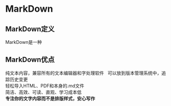 # MarkDown  
## MarkDown定义  
MarkDown是一种  
## MarkDown优点  
纯文本内容，兼容所有的文本编辑器和字处理软件  
可以放到版本管理系统中，追踪历史变更  
轻松导入HTML、PDF和本身的.md文件  
简洁、高效、可读、直观、学习成本低  
**专注你的文字内容而不是排版样式，安心写作**
